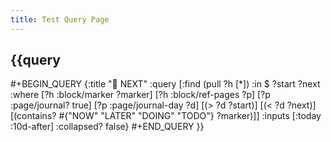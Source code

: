 ```yaml
---
title: Test Query Page
---
```


## {{query 
#+BEGIN_QUERY
      {:title "📅 NEXT"
    :query [:find (pull ?h [*])
            :in $ ?start ?next
            :where
            [?h :block/marker ?marker]
            [?h :block/ref-pages ?p]
            [?p :page/journal? true]
            [?p :page/journal-day ?d]
            [(> ?d ?start)]
            [(< ?d ?next)]
            [(contains? #{"NOW" "LATER" "DOING" "TODO"} ?marker)]]
    :inputs [:today :10d-after]
    :collapsed? false}
#+END_QUERY
}}
